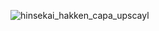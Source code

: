![hinsekai_hakken_capa_upscayl](https://github.com/user-attachments/assets/3486c805-9c9e-4ab7-9b23-5cf121ca261c)

